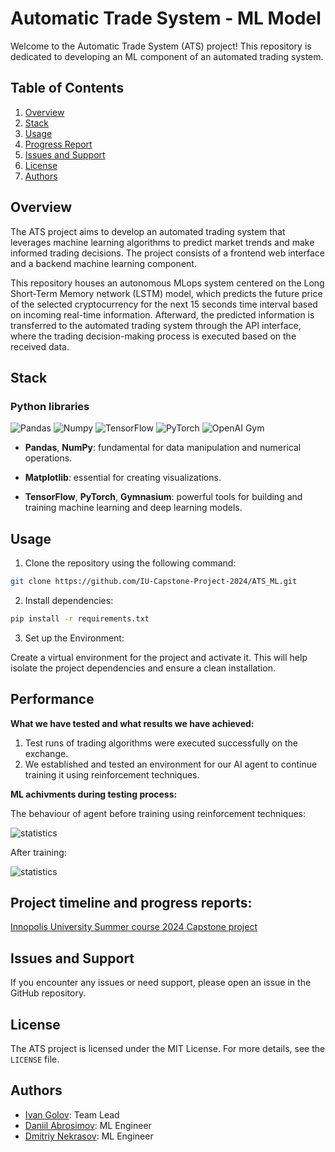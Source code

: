 # Automatic Trade System - ML Model

Welcome to the Automatic Trade System (ATS) project! This repository is dedicated to developing an ML component of an automated trading system.

## Table of Contents

1. [Overview](#overview)
2. [Stack](#stack)
3. [Usage](#usage)
4. [Progress Report](#progress-report)
5. [Issues and Support](#issues-and-support)
6. [License](#license)
7. [Authors](#authors)

## Overview

The ATS project aims to develop an automated trading system that leverages machine learning algorithms to predict market trends and make informed trading decisions. The project consists of a frontend web interface and a backend machine learning component.

This repository houses an autonomous MLops system centered on the Long Short-Term Memory network (LSTM) model, which predicts the future price of the selected cryptocurrency for the next 15 seconds time interval based on incoming real-time information. Afterward, the predicted information is transferred to the automated trading system through the API interface, where the trading decision-making process is executed based on the received data.

## Stack

### Python libraries

![Pandas](https://img.shields.io/badge/Pandas-2C2D72?style=for-the-badge&logo=pandas&logoColor=white)
![Numpy](https://img.shields.io/badge/Numpy-777BB4?style=for-the-badge&logo=numpy&logoColor=white)
![TensorFlow](https://img.shields.io/badge/TensorFlow-FF6F00?style=for-the-badge&logo=tensorflow&logoColor=white)
![PyTorch](https://img.shields.io/badge/PyTorch-EE4C2C?style=for-the-badge&logo=pytorch&logoColor=white)
![OpenAI Gym](https://img.shields.io/badge/openai%20gym-blue?style=for-the-badge&logo=openai%20gym)


* **Pandas**, **NumPy**: fundamental for data manipulation and numerical operations.

* **Matplotlib**: essential for creating visualizations.

* **TensorFlow**, **PyTorch**, **Gymnasium**: powerful tools for building and training machine learning and deep learning models.

## Usage
1. Clone the repository using the following command:

 ```bash
git clone https://github.com/IU-Capstone-Project-2024/ATS_ML.git
```

2. Install dependencies:

 ```bash
pip install -r requirements.txt
```

3. Set up the Environment:

  Create a virtual environment for the project and activate it. This will help isolate the project dependencies and ensure a clean installation.

## Performance

**What we have tested and what results we have achieved:**

1. Test runs of trading algorithms were executed successfully on the exchange.
2. We established and tested an environment for our AI agent to continue training it using reinforcement techniques.

**ML achivments during testing process:**

The behaviour of agent before training using reinforcement techniques:

![statistics](https://capstone.innopolis.university/2024/ATS/ml1.jpeg)

After training:

![statistics](https://capstone.innopolis.university/2024/ATS/ml2.jpeg)

## Project timeline and progress reports:

[Innopolis University Summer course 2024 Capstone project](https://capstone.innopolis.university/docs/2024/ats)



## Issues and Support

If you encounter any issues or need support, please open an issue in the GitHub repository.

## License

The ATS project is licensed under the MIT License. For more details, see the `LICENSE` file.

## Authors

- [Ivan Golov](https://github.com/IVproger): Team Lead
- [Daniil Abrosimov](https://github.com/abrosimov-software): ML Engineer
- [Dmitriy Nekrasov](https://github.com/YouOnlyLive1ce): ML Engineer

